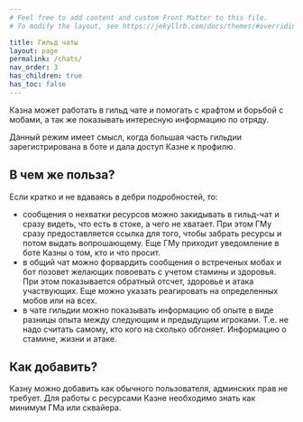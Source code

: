 ```yaml
---
# Feel free to add content and custom Front Matter to this file.
# To modify the layout, see https://jekyllrb.com/docs/themes/#overriding-theme-defaults

title: Гильд чаты 
layout: page
permalink: /chats/
nav_order: 3
has_children: true
has_toc: false
---
```


Казна может работать в гильд чате и помогать с крафтом и борьбой с мобами, а так же показывать интересную информацию по отряду. 

Данный режим имеет смысл, когда большая часть гильдии зарегистрирована в боте и дала доступ Казне к профилю.

## В чем же польза? 

Если кратко и не вдаваясь в дебри подробностей, то: 
- сообщения о нехватки ресурсов можно закидывать в гильд-чат и сразу видеть, что есть в стоке, а чего не хватает. При этом ГМу сразу предоставляется ссылка для того, чтобы забрать ресурсы и потом выдать вопрошающему. Еще ГМу приходит уведомление в боте Казны о том, кто и что просит. 
- в общий чат можно форвардить сообщения о встреченых мобах и бот позовет желающих повоевать с учетом стамины и здоровья. При этом показывается обратный отсчет, здоровье и атака участвующих. Еще можно указать реагировать на определенных мобов или на всех. 
- в чате гильдии можно показывать информацию об опыте в виде разницы опыта между следующим и предыдущим игроками. Т.е. не надо считать самому, кто кого на сколько обгоняет. Информацию о стамине, жизни и атаке. 

## Как добавить? 

Казну можно добавить как обычного пользователя, админских прав не требует. Для работы с ресурсами Казне необходимо знать как минимум ГМа или сквайера. 